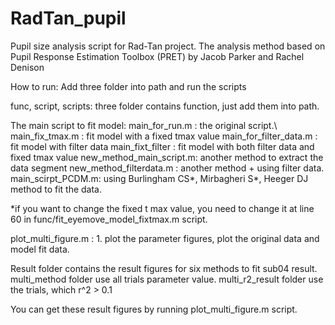 # RadTan_pupil

Pupil size analysis script for Rad-Tan project. 
The analysis method based on Pupil Response Estimation Toolbox (PRET) by Jacob Parker and Rachel Denison

How to run: Add three folder into path and run the scripts

func, script, scripts: three folder contains function, just add them into path. 

The main script to fit model:
main_for_run.m  : the original script.\\  
main_fix_tmax.m : fit model with a fixed tmax value
main_for_filter_data.m : fit model with filter data
main_fixt_filter : fit model with both filter data and fixed tmax value
new_method_main_script.m: another method to extract the data segment
new_method_filterdata.m : another method + using filter data. 
main_scirpt_PCDM.m: using Burlingham CS*, Mirbagheri S*, Heeger DJ method to fit the data. 

*if you want to change the fixed t max value, you need to change it at line 60 in func/fit_eyemove_model_fixtmax.m script. 

plot_multi_figure.m : 1. plot the parameter figures, plot the original data and model fit data. 


Result folder contains the result figures for six methods to fit sub04 result. 
multi_method folder use all trials parameter value. 
multi_r2_result folder use the trials, which r^2 > 0.1

You can get these result figures by running plot_multi_figure.m script. 
